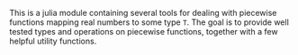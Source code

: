 This is a julia module containing several tools for dealing with piecewise
functions mapping real numbers to some type `T`. The goal is to provide well
tested types and operations on piecewise functions, together with a few helpful
utility functions.

